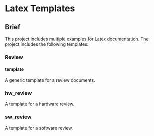 # Latex Templates

## Brief
This project includes multiple examples for Latex documentation. The project 
includes the following templates:

### Review

#### template
A generic template for a review documents.

### hw_review
A template for a hardware review.

### sw_review
A template for a software review.


